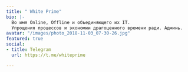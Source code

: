 ```yaml
---
title: " White Prime"
bio: |-
  Во имя Online, Offline и объединяющего их IT.
  Упрощения процессов и экономии драгоценного времени ради. Админь.
avatar: "/images/photo_2018-11-03_07-30-26.jpg"
featured: true
social:
- title: Telegram
  url: https://t.me/whiteprime

---
```

